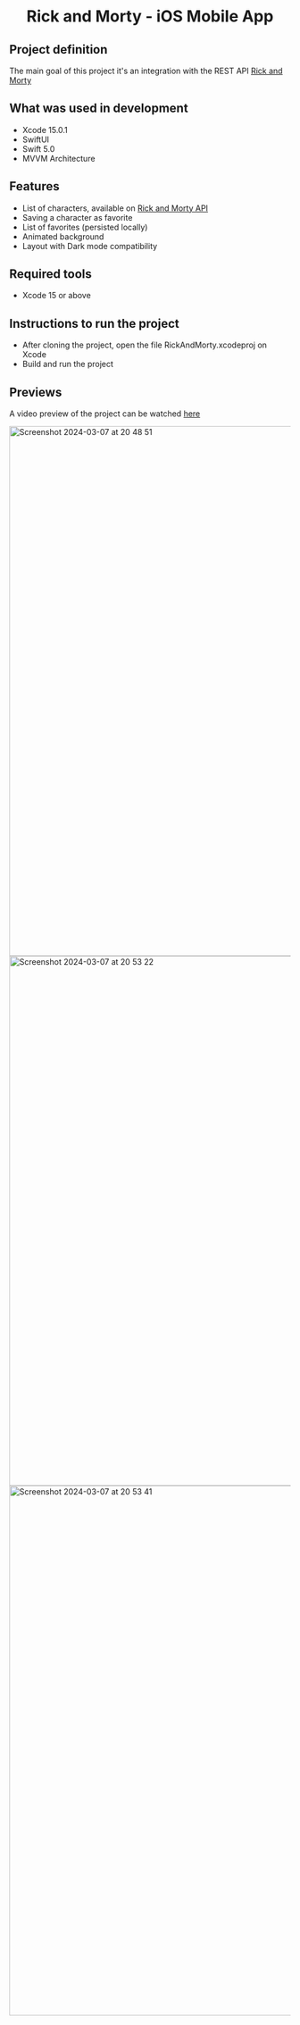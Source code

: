<h1 align="center">Rick and Morty - iOS Mobile App</h1>

## Project definition

The main goal of this project it's an integration with the REST API [Rick and Morty](https://rickandmortyapi.com/)

## What was used in development
 - Xcode 15.0.1
 - SwiftUI
 - Swift 5.0
 - MVVM Architecture
 
## Features
 - List of characters, available on [Rick and Morty API](https://rickandmortyapi.com/) 
 - Saving a character as favorite
 - List of favorites (persisted locally)
 - Animated background 
 - Layout with Dark mode compatibility

## Required tools
 - Xcode 15 or above

## Instructions to run the project
 - After cloning the project, open the file RickAndMorty.xcodeproj on Xcode
 - Build and run the project

## Previews
A video preview of the project can be watched [here](https://drive.google.com/file/d/1rx42V1Plaal_lMpoqM5r3YB1SFsiR0E4/view?usp=sharing)

<img width="949" alt="Screenshot 2024-03-07 at 20 48 51" src="https://github.com/jeannchuab/RickyAndMorty/assets/62518806/0654d472-8b17-45de-8c7e-da2016844de9">
<img width="949" alt="Screenshot 2024-03-07 at 20 53 22" src="https://github.com/jeannchuab/RickyAndMorty/assets/62518806/75e52195-665e-4d80-a759-cc71d6023fd2">
<img width="949" alt="Screenshot 2024-03-07 at 20 53 41" src="https://github.com/jeannchuab/RickyAndMorty/assets/62518806/9a0d9826-f33e-4afd-b1d6-422324f9108f">









